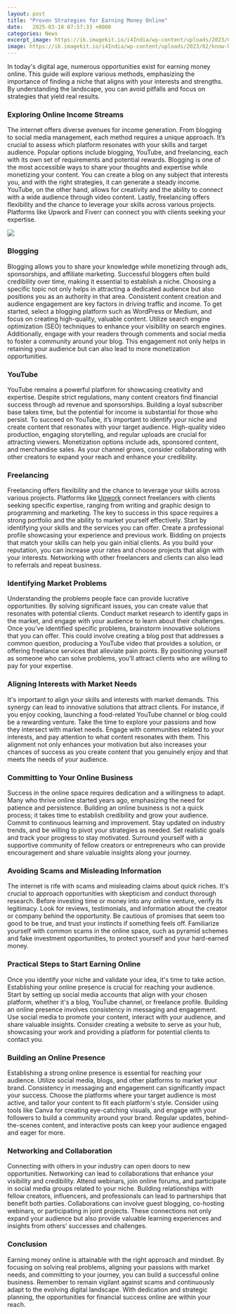 ```yaml
---
layout: post
title: "Proven Strategies for Earning Money Online"
date:   2025-03-18 07:57:33 +0000
categories: News
excerpt_image: https://ik.imagekit.io/i4India/wp-content/uploads/2023/02/know-how-to-earn-money-online..png
image: https://ik.imagekit.io/i4India/wp-content/uploads/2023/02/know-how-to-earn-money-online..png
---
```


In today's digital age, numerous opportunities exist for earning money online. This guide will explore various methods, emphasizing the importance of finding a niche that aligns with your interests and strengths. By understanding the landscape, you can avoid pitfalls and focus on strategies that yield real results.
### Exploring Online Income Streams
The internet offers diverse avenues for income generation. From blogging to social media management, each method requires a unique approach. It’s crucial to assess which platform resonates with your skills and target audience. Popular options include blogging, YouTube, and freelancing, each with its own set of requirements and potential rewards.
Blogging is one of the most accessible ways to share your thoughts and expertise while monetizing your content. You can create a blog on any subject that interests you, and with the right strategies, it can generate a steady income. YouTube, on the other hand, allows for creativity and the ability to connect with a wide audience through video content. Lastly, freelancing offers flexibility and the chance to leverage your skills across various projects. Platforms like Upwork and Fiverr can connect you with clients seeking your expertise.

![](https://ik.imagekit.io/i4India/wp-content/uploads/2023/02/know-how-to-earn-money-online..png)
### Blogging
Blogging allows you to share your knowledge while monetizing through ads, sponsorships, and affiliate marketing. Successful bloggers often build credibility over time, making it essential to establish a niche. Choosing a specific topic not only helps in attracting a dedicated audience but also positions you as an authority in that area. Consistent content creation and audience engagement are key factors in driving traffic and income. 
To get started, select a blogging platform such as WordPress or Medium, and focus on creating high-quality, valuable content. Utilize search engine optimization (SEO) techniques to enhance your visibility on search engines. Additionally, engage with your readers through comments and social media to foster a community around your blog. This engagement not only helps in retaining your audience but can also lead to more monetization opportunities.
### YouTube
YouTube remains a powerful platform for showcasing creativity and expertise. Despite strict regulations, many content creators find financial success through ad revenue and sponsorships. Building a loyal subscriber base takes time, but the potential for income is substantial for those who persist. 
To succeed on YouTube, it’s important to identify your niche and create content that resonates with your target audience. High-quality video production, engaging storytelling, and regular uploads are crucial for attracting viewers. Monetization options include ads, sponsored content, and merchandise sales. As your channel grows, consider collaborating with other creators to expand your reach and enhance your credibility.
### Freelancing
Freelancing offers flexibility and the chance to leverage your skills across various projects. Platforms like [Upwork](https://us.edu.vn/en/Upwork) connect freelancers with clients seeking specific expertise, ranging from writing and graphic design to programming and marketing. The key to success in this space requires a strong portfolio and the ability to market yourself effectively. 
Start by identifying your skills and the services you can offer. Create a professional profile showcasing your experience and previous work. Bidding on projects that match your skills can help you gain initial clients. As you build your reputation, you can increase your rates and choose projects that align with your interests. Networking with other freelancers and clients can also lead to referrals and repeat business.
### Identifying Market Problems
Understanding the problems people face can provide lucrative opportunities. By solving significant issues, you can create value that resonates with potential clients. Conduct market research to identify gaps in the market, and engage with your audience to learn about their challenges. 
Once you’ve identified specific problems, brainstorm innovative solutions that you can offer. This could involve creating a blog post that addresses a common question, producing a YouTube video that provides a solution, or offering freelance services that alleviate pain points. By positioning yourself as someone who can solve problems, you’ll attract clients who are willing to pay for your expertise.
### Aligning Interests with Market Needs
It's important to align your skills and interests with market demands. This synergy can lead to innovative solutions that attract clients. For instance, if you enjoy cooking, launching a food-related YouTube channel or blog could be a rewarding venture. 
Take the time to explore your passions and how they intersect with market needs. Engage with communities related to your interests, and pay attention to what content resonates with them. This alignment not only enhances your motivation but also increases your chances of success as you create content that you genuinely enjoy and that meets the needs of your audience.
### Committing to Your Online Business
Success in the online space requires dedication and a willingness to adapt. Many who thrive online started years ago, emphasizing the need for patience and persistence. Building an online business is not a quick process; it takes time to establish credibility and grow your audience.
Commit to continuous learning and improvement. Stay updated on industry trends, and be willing to pivot your strategies as needed. Set realistic goals and track your progress to stay motivated. Surround yourself with a supportive community of fellow creators or entrepreneurs who can provide encouragement and share valuable insights along your journey.
### Avoiding Scams and Misleading Information
The internet is rife with scams and misleading claims about quick riches. It's crucial to approach opportunities with skepticism and conduct thorough research. Before investing time or money into any online venture, verify its legitimacy. 
Look for reviews, testimonials, and information about the creator or company behind the opportunity. Be cautious of promises that seem too good to be true, and trust your instincts if something feels off. Familiarize yourself with common scams in the online space, such as pyramid schemes and fake investment opportunities, to protect yourself and your hard-earned money.
### Practical Steps to Start Earning Online
Once you identify your niche and validate your idea, it's time to take action. Establishing your online presence is crucial for reaching your audience. Start by setting up social media accounts that align with your chosen platform, whether it's a blog, YouTube channel, or freelance profile.
Building an online presence involves consistency in messaging and engagement. Use social media to promote your content, interact with your audience, and share valuable insights. Consider creating a website to serve as your hub, showcasing your work and providing a platform for potential clients to contact you. 
### Building an Online Presence
Establishing a strong online presence is essential for reaching your audience. Utilize social media, blogs, and other platforms to market your brand. Consistency in messaging and engagement can significantly impact your success. 
Choose the platforms where your target audience is most active, and tailor your content to fit each platform's style. Consider using tools like Canva for creating eye-catching visuals, and engage with your followers to build a community around your brand. Regular updates, behind-the-scenes content, and interactive posts can keep your audience engaged and eager for more.
### Networking and Collaboration
Connecting with others in your industry can open doors to new opportunities. Networking can lead to collaborations that enhance your visibility and credibility. Attend webinars, join online forums, and participate in social media groups related to your niche. 
Building relationships with fellow creators, influencers, and professionals can lead to partnerships that benefit both parties. Collaborations can involve guest blogging, co-hosting webinars, or participating in joint projects. These connections not only expand your audience but also provide valuable learning experiences and insights from others’ successes and challenges.
### Conclusion
Earning money online is attainable with the right approach and mindset. By focusing on solving real problems, aligning your passions with market needs, and committing to your journey, you can build a successful online business. Remember to remain vigilant against scams and continuously adapt to the evolving digital landscape. With dedication and strategic planning, the opportunities for financial success online are within your reach.